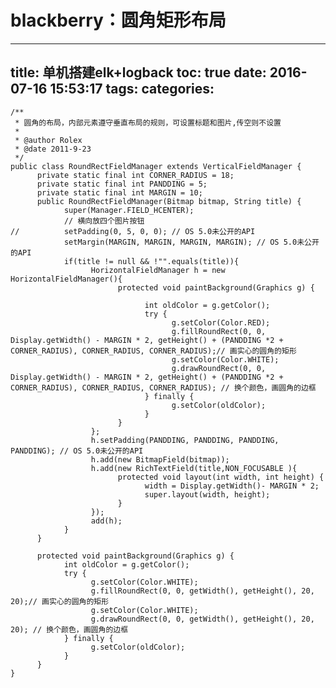 blackberry：圆角矩形布局
=
---
title: 单机搭建elk+logback
toc: true
date: 2016-07-16 15:53:17
tags:
categories:
---
	/**
	 * 圆角的布局，内部元素遵守垂直布局的规则，可设置标题和图片,传空则不设置
	 *
	 * @author Rolex
	 * @date 2011-9-23
	 */
	public class RoundRectFieldManager extends VerticalFieldManager {
	      private static final int CORNER_RADIUS = 18;
	      private static final int PANDDING = 5;
	      private static final int MARGIN = 10;
	      public RoundRectFieldManager(Bitmap bitmap, String title) {
	            super(Manager.FIELD_HCENTER);
	            // 横向放四个图片按钮
	//          setPadding(0, 5, 0, 0); // OS 5.0未公开的API
	            setMargin(MARGIN, MARGIN, MARGIN, MARGIN); // OS 5.0未公开的API
	            if(title != null && !"".equals(title)){
	                  HorizontalFieldManager h = new HorizontalFieldManager(){
	                        protected void paintBackground(Graphics g) {

	                              int oldColor = g.getColor();
	                              try {
	                                    g.setColor(Color.RED);
	                                    g.fillRoundRect(0, 0, Display.getWidth() - MARGIN * 2, getHeight() + (PANDDING *2 + CORNER_RADIUS), CORNER_RADIUS, CORNER_RADIUS);// 画实心的圆角的矩形
	                                    g.setColor(Color.WHITE);
	                                    g.drawRoundRect(0, 0, Display.getWidth() - MARGIN * 2, getHeight() + (PANDDING *2 + CORNER_RADIUS), CORNER_RADIUS, CORNER_RADIUS); // 换个颜色，画圆角的边框
	                              } finally {
	                                    g.setColor(oldColor);
	                              }
	                        }
	                  };
	                  h.setPadding(PANDDING, PANDDING, PANDDING, PANDDING); // OS 5.0未公开的API
	                  h.add(new BitmapField(bitmap));
	                  h.add(new RichTextField(title,NON_FOCUSABLE ){
	                        protected void layout(int width, int height) {
	                              width = Display.getWidth()- MARGIN * 2;
	                              super.layout(width, height);
	                        }
	                  });
	                  add(h);
	            }
	      }

	      protected void paintBackground(Graphics g) {
	            int oldColor = g.getColor();
	            try {
	                  g.setColor(Color.WHITE);
	                  g.fillRoundRect(0, 0, getWidth(), getHeight(), 20, 20);// 画实心的圆角的矩形
	                  g.setColor(Color.WHITE);
	                  g.drawRoundRect(0, 0, getWidth(), getHeight(), 20, 20); // 换个颜色，画圆角的边框
	            } finally {
	                  g.setColor(oldColor);
	            }
	      }
	}
